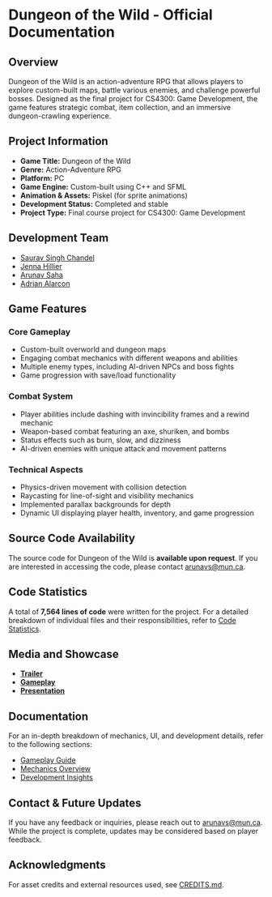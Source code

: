 # Dungeon of the Wild - Official Documentation

## Overview
Dungeon of the Wild is an action-adventure RPG that allows players to explore custom-built maps, battle various enemies, and challenge powerful bosses. Designed as the final project for CS4300: Game Development, the game features strategic combat, item collection, and an immersive dungeon-crawling experience.

## Project Information
- **Game Title:** Dungeon of the Wild
- **Genre:** Action-Adventure RPG
- **Platform:** PC
- **Game Engine:** Custom-built using C++ and SFML
- **Animation & Assets:** Piskel (for sprite animations)
- **Development Status:** Completed and stable
- **Project Type:** Final course project for CS4300: Game Development

## Development Team
- [Saurav Singh Chandel](https://github.com/SauravSinghChandel)
- [Jenna Hillier](https://github.com/JennaHB)
- [Arunav Saha](https://github.com/arnab814)
- [Adrian Alarcon](https://github.com/alarcoka)

## Game Features
### Core Gameplay
- Custom-built overworld and dungeon maps
- Engaging combat mechanics with different weapons and abilities
- Multiple enemy types, including AI-driven NPCs and boss fights
- Game progression with save/load functionality

### Combat System
- Player abilities include dashing with invincibility frames and a rewind mechanic
- Weapon-based combat featuring an axe, shuriken, and bombs
- Status effects such as burn, slow, and dizziness
- AI-driven enemies with unique attack and movement patterns

### Technical Aspects
- Physics-driven movement with collision detection
- Raycasting for line-of-sight and visibility mechanics
- Implemented parallax backgrounds for depth
- Dynamic UI displaying player health, inventory, and game progression

## Source Code Availability
The source code for Dungeon of the Wild is **available upon request**. If you are interested in accessing the code, please contact [arunavs@mun.ca](mailto:arunavs@mun.ca).

## Code Statistics
A total of **7,564 lines of code** were written for the project. For a detailed breakdown of individual files and their responsibilities, refer to [Code Statistics](docs/code_statistics.md).

## Media and Showcase
- **[Trailer](https://www.youtube.com/watch?v=OAiTauOFOWk)**
- **[Gameplay](https://www.youtube.com/watch?v=BavucS3_W5g)**
- **[Presentation](https://www.youtube.com/watch?v=uSZVcRoVXsw)**

## Documentation
For an in-depth breakdown of mechanics, UI, and development details, refer to the following sections:
- [Gameplay Guide](https://github.com/ARNAB814/Dungeon_of_The_Wild/tree/main/Docs/gameplay.md)
- [Mechanics Overview](https://github.com/ARNAB814/Dungeon_of_The_Wild/tree/main/Docs/mechanics.md)
- [Development Insights](https://github.com/ARNAB814/Dungeon_of_The_Wild/tree/main/Docs/development.md)

## Contact & Future Updates
If you have any feedback or inquiries, please reach out to [arunavs@mun.ca](mailto:arunavs@mun.ca). While the project is complete, updates may be considered based on player feedback.

## Acknowledgments
For asset credits and external resources used, see [CREDITS.md](Credits.md).

